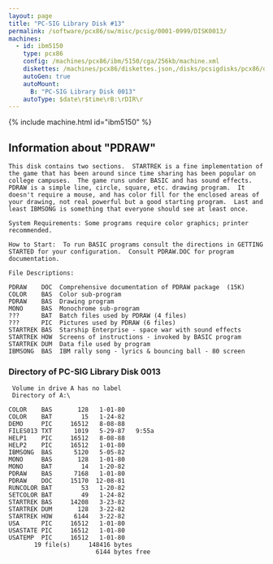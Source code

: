 ```yaml
---
layout: page
title: "PC-SIG Library Disk #13"
permalink: /software/pcx86/sw/misc/pcsig/0001-0999/DISK0013/
machines:
  - id: ibm5150
    type: pcx86
    config: /machines/pcx86/ibm/5150/cga/256kb/machine.xml
    diskettes: /machines/pcx86/diskettes.json,/disks/pcsigdisks/pcx86/diskettes.json
    autoGen: true
    autoMount:
      B: "PC-SIG Library Disk 0013"
    autoType: $date\r$time\rB:\rDIR\r
---
```


{% include machine.html id="ibm5150" %}

## Information about "PDRAW"

    This disk contains two sections.  STARTREK is a fine implementation of
    the game that has been around since time sharing has been popular on
    college campuses.  The game runs under BASIC and has sound effects.
    PDRAW is a simple line, circle, square, etc. drawing program.  It
    doesn't require a mouse, and has color fill for the enclosed areas of
    your drawing, not real powerful but a good starting program.  Last and
    least IBMSONG is something that everyone should see at least once.
    
    System Requirements: Some programs require color graphics; printer
    recommended.
    
    How to Start:  To run BASIC programs consult the directions in GETTING
    STARTED for your configuration.  Consult PDRAW.DOC for program
    documentation.
    
    File Descriptions:
    
    PDRAW    DOC  Comprehensive documentation of PDRAW package  (15K)
    COLOR    BAS  Color sub-program
    PDRAW    BAS  Drawing program
    MONO     BAS  Monochrome sub-program
    ???      BAT  Batch files used by PDRAW (4 files)
    ???      PIC  Pictures used by PDRAW (6 files)
    STARTREK BAS  Starship Enterprise - space war with sound effects
    STARTREK HOW  Screens of instructions - invoked by BASIC program
    STARTREK DUM  Data file used by program
    IBMSONG  BAS  IBM rally song - lyrics & bouncing ball - 80 screen

### Directory of PC-SIG Library Disk 0013

     Volume in drive A has no label
     Directory of A:\

    COLOR    BAS       128   1-01-80
    COLOR    BAT        15   1-24-82
    DEMO     PIC     16512   8-08-88
    FILES013 TXT      1019   5-29-87   9:55a
    HELP1    PIC     16512   8-08-88
    HELP2    PIC     16512   1-01-80
    IBMSONG  BAS      5120   5-05-82
    MONO     BAS       128   1-01-80
    MONO     BAT        14   1-20-82
    PDRAW    BAS      7168   1-01-80
    PDRAW    DOC     15170  12-08-81
    RUNCOLOR BAT        53   1-20-82
    SETCOLOR BAT        49   1-24-82
    STARTREK BAS     14208   3-23-82
    STARTREK DUM       128   3-22-82
    STARTREK HOW      6144   3-22-82
    USA      PIC     16512   1-01-80
    USASTATE PIC     16512   1-01-80
    USATEMP  PIC     16512   1-01-80
           19 file(s)     148416 bytes
                            6144 bytes free
